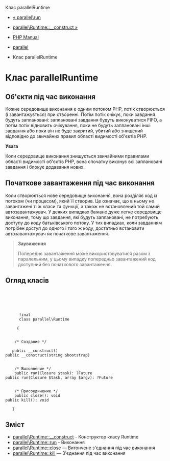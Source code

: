 Клас parallelRuntime

-   [« parallel\\run](parallel.run.html)
    
-   [parallel\\Runtime::\_\_construct »](parallel-runtime.construct.html)
    
-   [PHP Manual](index.html)
    
-   [parallel](book.parallel.html)
    
-   Клас parallelRuntime
    

# Клас parallelRuntime

## Об'єкти під час виконання

Кожне середовище виконання є одним потоком PHP, потік створюється (і завантажується) при створенні. Потім потік очікує, поки завдання будуть заплановані: заплановані завдання будуть виконуватися FIFO, а потім потік відновить очікування, поки не будуть заплановані інші завдання або поки він не буде закритий, убитий або знищений відповідно до звичайних правил області видимості об'єктів PHP.

**Увага**

Коли середовище виконання знищується звичайними правилами області видимості об'єктів PHP, вона спочатку виконує всі заплановані завдання і блокує додавання нових.

## Початкове завантаження під час виконання

Коли створюється нове середовище виконання, вона розділяє код із потоком (чи процесом), який її створив. Це означає, що в ньому не завантажені ті ж класи та функції, а також не встановлений той самий автозавантажувач. У деяких випадках бажане дуже легке середовище виконання, тому що завдання, які будуть заплановані, не потребують доступу до коду батьківського потоку. У тих випадках, коли завданням потрібен доступ до одного і того ж коду, достатньо встановити автозавантажувач як початкове завантаження.

> **Зауваження**
> 
> Попереднє завантаження може використовуватися разом з паралельним, у цьому випадку попередньо завантажений код доступний без початкового завантаження.

## Огляд класів

```classsynopsis



    
     
      final
      class parallel\Runtime
     
     {


    /* Создание */
    
   public __construct()
public __construct(string $bootstrap)


    /* Выполнение */
    public run(Closure $task): ?Future
public run(Closure $task, array $argv): ?Future


    /* Присоединение */
    public close(): void
public kill(): void

   }
```

## Зміст

-   [parallel\\Runtime::\_\_construct](parallel-runtime.construct.html) - Конструктор класу Runtime
-   [parallel\\Runtime::run](parallel-runtime.run.html) - Виконання
-   [parallel\\Runtime::close](parallel-runtime.close.html) — Витончене з'єднання під час виконання
-   [parallel\\Runtime::kill](parallel-runtime.kill.html) — З'єднання під час виконання